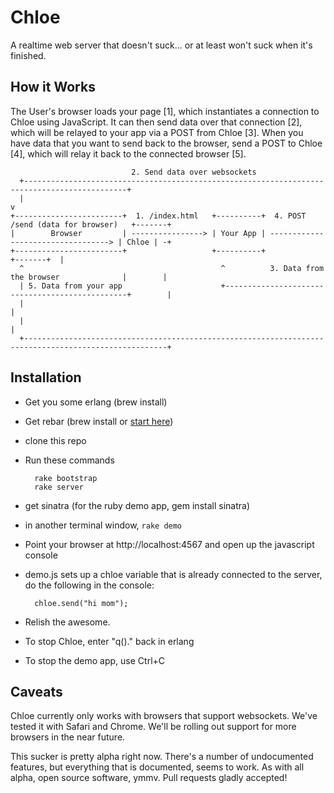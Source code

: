 Chloe
=====

A realtime web server that doesn't suck... or at least won't suck when it's
finished.

How it Works
------------

The User's browser loads your page [1], which instantiates a connection to
Chloe using JavaScript. It can then send data over that connection [2], which
will be relayed to your app via a POST from Chloe [3]. When you have data that
you want to send back to the browser, send a POST to Chloe [4], which will
relay it back to the connected browser [5].

                               2. Send data over websockets
      +---------------------------------------------------------------------------------------------+
      |                                                                                             v
    +------------------------+  1. /index.html   +----------+  4. POST /send (data for browser)   +-------+
    |        Browser         | ----------------> | Your App | ----------------------------------> | Chloe | -+
    +------------------------+                   +----------+                                     +-------+  |
      ^                                            ^          3. Data from the browser              |        |
      | 5. Data from your app                      +------------------------------------------------+        |
      |                                                                                                      |
      |                                                                                                      |
      +------------------------------------------------------------------------------------------------------+

Installation
------------

- Get you some erlang (brew install)
- Get rebar (brew install or [start here](https://github.com/basho/rebar/wiki/Getting-started))
- clone this repo
- Run these commands

        rake bootstrap
        rake server

- get sinatra (for the ruby demo app, gem install sinatra)
- in another terminal window, `rake demo`
- Point your browser at http://localhost:4567 and open up the javascript console
- demo.js sets up a chloe variable that is already connected to the server, do
  the following in the console:

        chloe.send("hi mom");

- Relish the awesome.
- To stop Chloe, enter "q()." back in erlang
- To stop the demo app, use Ctrl+C

Caveats
-------

Chloe currently only works with browsers that support websockets. We've tested
it with Safari and Chrome. We'll be rolling out support for more browsers in
the near future.

This sucker is pretty alpha right now. There's a number of undocumented
features, but everything that is documented, seems to work. As with all alpha,
open source software, ymmv. Pull requests gladly accepted!
